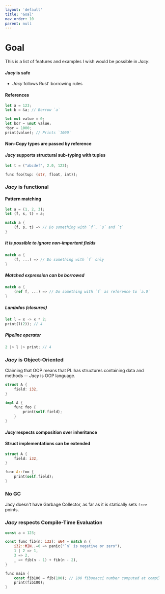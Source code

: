 ```yaml
---
layout: 'default'
title: 'Goal'
nav_order: 10
parent: null
---
```


# Goal

This is a list of features and examples I wish would be possible in *Jacy*.

#### *Jacy* is safe

- *Jacy* follows Rust' borrowing rules

#### References

```rust
let a = 123;
let b = &a; // Borrow `a`

let mut value = 0;
let bor = &mut value;
*bor = 1000;
print(value); // Prints `1000`
```

#### Non-Copy types are passed by reference

#### *Jacy* supports structural sub-typing with tuples

```rust
let t = ("abcdef", 2.0, 123);

func foo(tup: (str, float, int));
```

### *Jacy* is functional

#### Pattern matching

```rust
let a = (1, 2, 3);
let (f, s, t) = a;

match a {
    (f, s, t) => // Do something with `f`, `s` and `t`
}
```

##### It is possible to ignore non-important fields

```rust
match a {
    (f, ...) => // Do something with `f` only
}
```

##### Matched expression can be borrowed

```rust
match a {
    (ref f, ...) => // Do something with `f` as reference to `a.0`
}
```

##### Lambdas (closures)

```rust
let l = x -> x * 2;
print(l(2)); // 4
```

##### Pipeline operator

```rust
2 |> l |> print; // 4
```

### *Jacy* is Object-Oriented

Claiming that OOP means that PL has structures containing data and methods -- *Jacy* is OOP language.

```rust
struct A {
    field: i32,
}

impl A {
    func foo {
        print(self.field);
    }
}
```

#### *Jacy* respects composition over inheritance

#### Struct implementations can be extended

```rust
struct A {
    field: i32,
}

func A::foo {
    print(self.field);
}
```

### No GC

Jacy doesn't have Garbage Collector, as far as it is statically sets `free` points.

### *Jacy* respects Compile-Time Evaluation

```rust
const a = 123;

const func fib(n: i32): u64 = match n {
    i32::MIN..=0 => panic("`n` is negative or zero"),
    1 | 2 => 1,
    3 => 2,
    _ => fib(n - 1) + fib(n - 2),
}

func main {
    const fib100 = fib(100); // 100 fibonacci number computed at compile-time
    print(fib100);
}
```
